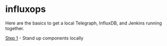 # influxops

Here are the basics to get a local Telegraph, InfluxDB, and Jenkins running
together.

[Step 1](https://github.com/peterlamar/influxops/tree/master/step1localti) - Stand up components locally
